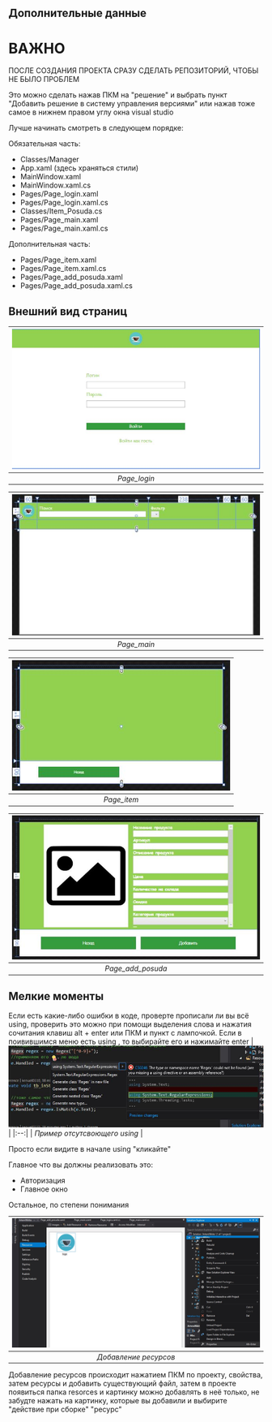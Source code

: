 ## Дополнительные данные

# ВАЖНО  

ПОСЛЕ СОЗДАНИЯ ПРОЕКТА СРАЗУ СДЕЛАТЬ РЕПОЗИТОРИЙ, ЧТОБЫ НЕ БЫЛО ПРОБЛЕМ  

Это можно сделать нажав ПКМ на "решение" и выбрать пункт "Добавить решение в систему управления версиями" или нажав тоже самое в нижнем правом углу окна visual studio

Лучше начинать смотреть в следующем порядке:  

Обязательная часть:
* Classes/Manager
* App.xaml (здесь храняться стили)
* MainWindow.xaml
* MainWindow.xaml.cs  
* Pages/Page_login.xaml  
* Pages/Page_login.xaml.cs
* Classes/Item_Posuda.cs  
* Pages/Page_main.xaml
* Pages/Page_main.xaml.cs  

Дополнительная часть:  
* Pages/Page_item.xaml
* Pages/Page_item.xaml.cs
* Pages/Page_add_posuda.xaml
* Pages/Page_add_posuda.xaml.cs

## Внешний вид страниц
| ![Page_login](images/page_login.JPG) |
|:--:|
| *Page_login* |

| ![Page_main](images/page_main.JPG) |
|:--:|
| *Page_main* |

| ![Page_item](images/page_item.JPG) |
|:--:|
| *Page_item* |

| ![Page_add_posuda](images/page_add_posuda.JPG) |
|:--:|
| *Page_add_posuda* |

## Мелкие моменты
Если есть какие-либо ошибки в коде, проверте прописали ли вы всё using, проверить это можно при помощи выделения слова и нажатия сочитания клавиш alt + enter или ПКМ и пункт с лампочкой. Если в поивившимся меню есть using , то выбирайте его и нажимайте enter
| ![example_using](images/example_using.JPG) |
|:--:|
| *Пример отсутсвоющего using* |  

Просто если видите в начале using "кликайте"  

Главное что вы должны реализовать это:  
* Авторизация
* Главное окно  

Остальное, по степени понимания  

| ![add_resources](images/add_resources.jpg) |
|:--:|
| *Добавление ресурсов* |

Добавление ресурсов происходит нажатием ПКМ по проекту, свойства, затем ресурсы и добавить существующий файл, затем в проекте появиться папка resorces и картинку можно добавлять в неё только, не забудте нажать на картинку, которые вы добавили и выбирите "действие при сборке" "ресурс"

